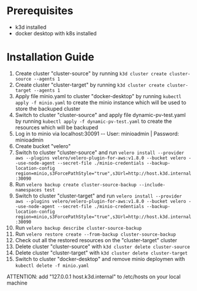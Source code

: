 # Prerequisites
- k3d installed
- docker desktop with k8s installed

# Installation Guide
1. Create cluster "cluster-source" by running `k3d cluster create cluster-source --agents 1`
2. Create cluster "cluster-target" by running `k3d cluster create cluster-target --agents 1`
3. Apply file minio.yaml to cluster "docker-desktop" by running `kubectl apply -f minio.yaml` to create the minio instance which will be used to store the backuped cluster
4. Switch to cluster "cluster-source" and apply file dynamic-pv-test.yaml by running `kubectl apply -f dynamic-pv-test.yaml` to create the resources which will be backuped
5. Log in to minio via localhost:30091 -- User: minioadmin | Password: minioadmin
6. Create bucket "velero"
7. Switch to cluster "cluster-source" and run `velero install --provider aws --plugins velero/velero-plugin-for-aws:v1.8.0 --bucket velero --use-node-agent --secret-file ./minio-credentials --backup-location-config region=minio,s3ForcePathStyle="true",s3Url=http://host.k3d.internal:30090`
8. Run `velero backup create cluster-source-backup --include-namespaces test`
9. Switch to cluster "cluster-target" and run `velero install --provider aws --plugins velero/velero-plugin-for-aws:v1.8.0 --bucket velero --use-node-agent --secret-file ./minio-credentials --backup-location-config region=minio,s3ForcePathStyle="true",s3Url=http://host.k3d.internal:30090`
10. Run `velero backup describe cluster-source-backup`
11. Run `velero restore create --from-backup cluster-source-backup`
12. Check out all the restored resources on the "cluster-target" cluster
13. Delete cluster "cluster-source" with `k3d cluster delete cluster-source`
14. Delete cluster "cluster-target" with `k3d cluster delete cluster-target`
15. Switch to cluster "docker-desktop" and remove minio deploymen with `kubectl delete -f minio.yaml`

ATTENTION: add "127.0.0.1 host.k3d.internal" to /etc/hosts on your local machine
